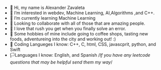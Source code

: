- 👋 Hi, my name is Alexander Zavaleta
- 👀 I’m interested in webdev, Machine Learning, AI,Algorithms ,and C++.
- 🌱 I’m currently learning Machine Learning
- 🌳 Looking to collaborate with all of those that are amazing people.
- 💪 I love that rush you get when you finally solve an error.
- 🌱 Some hobbies of mine include going to coffee shops, tasting new foods, adventureing into the city and working out! :)
- 👾 Coding Langueges I know: C++, C, html, CSS, javascprit, python, and Swift
- 🏳️Languages I know: English, and Spanish 
/*If you have any leetcode questions that may be helpful send them my way*/
